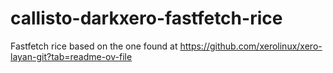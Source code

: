 # callisto-darkxero-fastfetch-rice
Fastfetch rice based on the one found at https://github.com/xerolinux/xero-layan-git?tab=readme-ov-file
